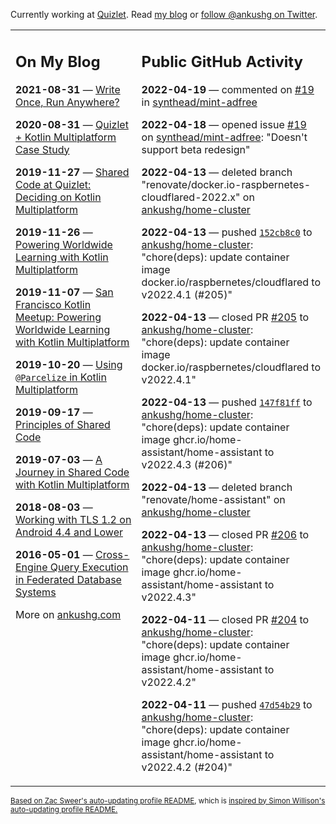 Currently working at [Quizlet](https://quizlet.com/). Read [my blog](https://ankushg.com/) or [follow @ankushg on Twitter](https://twitter.com/ankushg).

<table><tr><td valign="top" width="40%">

## On My Blog
<!-- blog starts -->
**2021-08-31** — [Write Once, Run Anywhere?](https://ankushg.com/posts/write-once-run-anywhere-increment/)

**2020-08-31** — [Quizlet + Kotlin Multiplatform Case Study](https://ankushg.com/posts/quizlet-kotlin-multiplatform-case-study/)

**2019-11-27** — [Shared Code at Quizlet: Deciding on Kotlin Multiplatform](https://ankushg.com/posts/shared-code-kotlin-multiplatform/)

**2019-11-26** — [Powering Worldwide Learning with Kotlin Multiplatform](https://ankushg.com/speaking/droidcon-sf-2019)

**2019-11-07** — [San Francisco Kotlin Meetup: Powering Worldwide Learning with Kotlin Multiplatform](https://ankushg.com/speaking/sf-kotlin-meetup-2019)

**2019-10-20** — [Using `@Parcelize` in Kotlin Multiplatform](https://ankushg.com/posts/multiplatform-parcelize/)

**2019-09-17** — [Principles of Shared Code](https://ankushg.com/speaking/denver-startup-week-2019)

**2019-07-03** — [A Journey in Shared Code with Kotlin Multiplatform](https://ankushg.com/speaking/droidcon-berlin-2019)

**2018-08-03** — [Working with TLS 1.2 on Android 4.4 and Lower](https://ankushg.com/posts/tls-1.2-on-android/)

**2016-05-01** — [Cross-Engine Query Execution in Federated Database Systems](https://ankushg.com/projects/thesis)
<!-- blog ends -->
More on [ankushg.com](https://ankushg.com/)
</td><td valign="top" width="60%">

## Public GitHub Activity
<!-- githubActivity starts -->
**2022-04-19** — commented on [#19](https://github.com/synthead/mint-adfree/issues/19#issuecomment-1102172532) in [synthead/mint-adfree](https://api.github.com/repos/synthead/mint-adfree)

**2022-04-18** — opened issue [#19](https://github.com/synthead/mint-adfree/issues/19) on [synthead/mint-adfree](https://api.github.com/repos/synthead/mint-adfree): "Doesn't support beta redesign"

**2022-04-13** — deleted branch "renovate/docker.io-raspbernetes-cloudflared-2022.x" on [ankushg/home-cluster](https://api.github.com/repos/ankushg/home-cluster)

**2022-04-13** — pushed [`152cb8c0`](https://github.com/ankushg/home-cluster/commit/152cb8c0bc19a165651d133537daa30fb53b5b7a) to [ankushg/home-cluster](https://api.github.com/repos/ankushg/home-cluster): "chore(deps): update container image docker.io/raspbernetes/cloudflared to v2022.4.1 (#205)"

**2022-04-13** — closed PR [#205](https://github.com/ankushg/home-cluster/pull/205) to [ankushg/home-cluster](https://api.github.com/repos/ankushg/home-cluster): "chore(deps): update container image docker.io/raspbernetes/cloudflared to v2022.4.1"

**2022-04-13** — pushed [`147f81ff`](https://github.com/ankushg/home-cluster/commit/147f81ff9a2b260ab80f81ac4b7d6148ebabe5ed) to [ankushg/home-cluster](https://api.github.com/repos/ankushg/home-cluster): "chore(deps): update container image ghcr.io/home-assistant/home-assistant to v2022.4.3 (#206)"

**2022-04-13** — deleted branch "renovate/home-assistant" on [ankushg/home-cluster](https://api.github.com/repos/ankushg/home-cluster)

**2022-04-13** — closed PR [#206](https://github.com/ankushg/home-cluster/pull/206) to [ankushg/home-cluster](https://api.github.com/repos/ankushg/home-cluster): "chore(deps): update container image ghcr.io/home-assistant/home-assistant to v2022.4.3"

**2022-04-11** — closed PR [#204](https://github.com/ankushg/home-cluster/pull/204) to [ankushg/home-cluster](https://api.github.com/repos/ankushg/home-cluster): "chore(deps): update container image ghcr.io/home-assistant/home-assistant to v2022.4.2"

**2022-04-11** — pushed [`47d54b29`](https://github.com/ankushg/home-cluster/commit/47d54b29704d113b5bbe38e1eb52a96501ff9274) to [ankushg/home-cluster](https://api.github.com/repos/ankushg/home-cluster): "chore(deps): update container image ghcr.io/home-assistant/home-assistant to v2022.4.2 (#204)"
<!-- githubActivity ends -->
</td></tr></table>

<sub><a href="https://github.com/ZacSweers/ZacSweers">Based on Zac Sweer's auto-updating profile README</a>, which is <a href="https://simonwillison.net/2020/Jul/10/self-updating-profile-readme/">inspired by Simon Willison's auto-updating profile README.</a></sub>